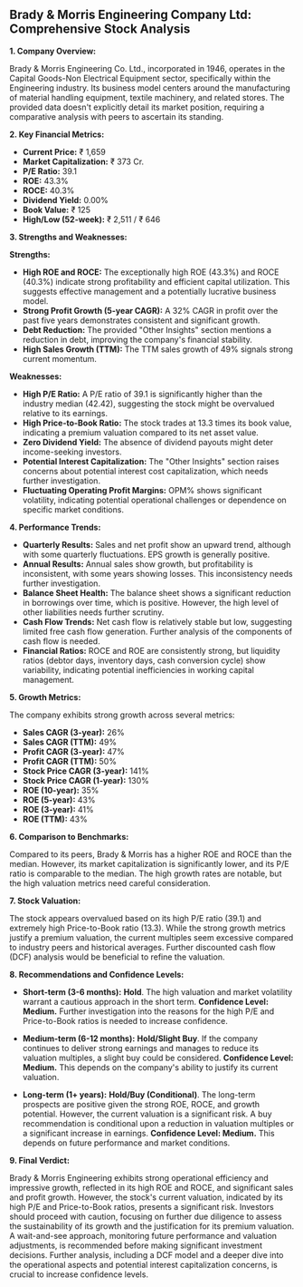 ## Brady & Morris Engineering Company Ltd: Comprehensive Stock Analysis

**1. Company Overview:**

Brady & Morris Engineering Co. Ltd., incorporated in 1946, operates in the Capital Goods-Non Electrical Equipment sector, specifically within the Engineering industry.  Its business model centers around the manufacturing of material handling equipment, textile machinery, and related stores.  The provided data doesn't explicitly detail its market position, requiring a comparative analysis with peers to ascertain its standing.

**2. Key Financial Metrics:**

* **Current Price:** ₹ 1,659
* **Market Capitalization:** ₹ 373 Cr.
* **P/E Ratio:** 39.1
* **ROE:** 43.3%
* **ROCE:** 40.3%
* **Dividend Yield:** 0.00%
* **Book Value:** ₹ 125
* **High/Low (52-week):** ₹ 2,511 / ₹ 646


**3. Strengths and Weaknesses:**

**Strengths:**

* **High ROE and ROCE:**  The exceptionally high ROE (43.3%) and ROCE (40.3%) indicate strong profitability and efficient capital utilization. This suggests effective management and a potentially lucrative business model.
* **Strong Profit Growth (5-year CAGR):**  A 32% CAGR in profit over the past five years demonstrates consistent and significant growth.
* **Debt Reduction:** The provided "Other Insights" section mentions a reduction in debt, improving the company's financial stability.
* **High Sales Growth (TTM):**  The TTM sales growth of 49% signals strong current momentum.

**Weaknesses:**

* **High P/E Ratio:** A P/E ratio of 39.1 is significantly higher than the industry median (42.42), suggesting the stock might be overvalued relative to its earnings.
* **High Price-to-Book Ratio:** The stock trades at 13.3 times its book value, indicating a premium valuation compared to its net asset value.
* **Zero Dividend Yield:** The absence of dividend payouts might deter income-seeking investors.
* **Potential Interest Capitalization:** The "Other Insights" section raises concerns about potential interest cost capitalization, which needs further investigation.
* **Fluctuating Operating Profit Margins:** OPM% shows significant volatility, indicating potential operational challenges or dependence on specific market conditions.


**4. Performance Trends:**

* **Quarterly Results:** Sales and net profit show an upward trend, although with some quarterly fluctuations.  EPS growth is generally positive.
* **Annual Results:**  Annual sales show growth, but profitability is inconsistent, with some years showing losses.  This inconsistency needs further investigation.
* **Balance Sheet Health:**  The balance sheet shows a significant reduction in borrowings over time, which is positive. However, the high level of other liabilities needs further scrutiny.
* **Cash Flow Trends:** Net cash flow is relatively stable but low, suggesting limited free cash flow generation.  Further analysis of the components of cash flow is needed.
* **Financial Ratios:**  ROCE and ROE are consistently strong, but liquidity ratios (debtor days, inventory days, cash conversion cycle) show variability, indicating potential inefficiencies in working capital management.


**5. Growth Metrics:**

The company exhibits strong growth across several metrics:

* **Sales CAGR (3-year):** 26%
* **Sales CAGR (TTM):** 49%
* **Profit CAGR (3-year):** 47%
* **Profit CAGR (TTM):** 50%
* **Stock Price CAGR (3-year):** 141%
* **Stock Price CAGR (1-year):** 130%
* **ROE (10-year):** 35%
* **ROE (5-year):** 43%
* **ROE (3-year):** 41%
* **ROE (TTM):** 43%


**6. Comparison to Benchmarks:**

Compared to its peers, Brady & Morris has a higher ROE and ROCE than the median. However, its market capitalization is significantly lower, and its P/E ratio is comparable to the median.  The high growth rates are notable, but the high valuation metrics need careful consideration.


**7. Stock Valuation:**

The stock appears overvalued based on its high P/E ratio (39.1) and extremely high Price-to-Book ratio (13.3). While the strong growth metrics justify a premium valuation, the current multiples seem excessive compared to industry peers and historical averages.  Further discounted cash flow (DCF) analysis would be beneficial to refine the valuation.


**8. Recommendations and Confidence Levels:**

* **Short-term (3-6 months):** **Hold**.  The high valuation and market volatility warrant a cautious approach in the short term.  **Confidence Level: Medium.**  Further investigation into the reasons for the high P/E and Price-to-Book ratios is needed to increase confidence.

* **Medium-term (6-12 months):** **Hold/Slight Buy**.  If the company continues to deliver strong earnings and manages to reduce its valuation multiples, a slight buy could be considered.  **Confidence Level: Medium.**  This depends on the company's ability to justify its current valuation.

* **Long-term (1+ years):** **Hold/Buy (Conditional)**.  The long-term prospects are positive given the strong ROE, ROCE, and growth potential. However, the current valuation is a significant risk.  A buy recommendation is conditional upon a reduction in valuation multiples or a significant increase in earnings. **Confidence Level: Medium.**  This depends on future performance and market conditions.


**9. Final Verdict:**

Brady & Morris Engineering exhibits strong operational efficiency and impressive growth, reflected in its high ROE and ROCE, and significant sales and profit growth. However, the stock's current valuation, indicated by its high P/E and Price-to-Book ratios, presents a significant risk.  Investors should proceed with caution, focusing on further due diligence to assess the sustainability of its growth and the justification for its premium valuation.  A wait-and-see approach, monitoring future performance and valuation adjustments, is recommended before making significant investment decisions.  Further analysis, including a DCF model and a deeper dive into the operational aspects and potential interest capitalization concerns, is crucial to increase confidence levels.
